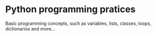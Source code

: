 # Python programming pratices
Basic programming concepts, such as variables, lists, classes, loops, dictionarios and more...
